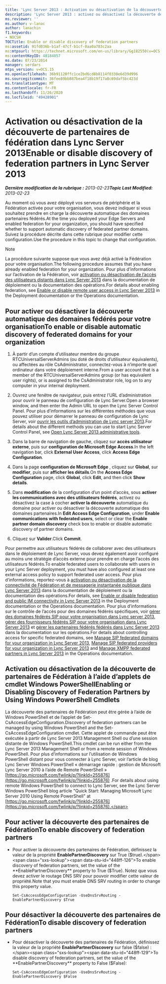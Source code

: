 ```yaml
---
title: 'Lync Server 2013 : Activation ou désactivation de la découverte de partenaires de fédération'
description: 'Lync Server 2013 : activez ou désactivez la découverte des partenaires de Fédération.'
ms.reviewer: ''
ms.author: v-lanac
author: lanachin
f1.keywords:
- NOCSH
TOCTitle: Enable or disable discovery of federation partners
ms:assetid: 91fd036b-b1af-47cf-b1cf-0aa0a783c2aa
ms:mtpsurl: https://technet.microsoft.com/en-us/library/Gg182550(v=OCS.15)
ms:contentKeyID: 48184857
ms.date: 07/23/2014
manager: serdars
mtps_version: v=OCS.15
ms.openlocfilehash: 36b91120ffc1ce2bd6cd8b8114f0330e6d39d996
ms.sourcegitcommit: 36fee89bb887bea4f18b19f17a8c69daf5bc423d
ms.translationtype: MT
ms.contentlocale: fr-FR
ms.lasthandoff: 11/26/2020
ms.locfileid: "49428901"
---
```

# <a name="enable-or-disable-discovery-of-federation-partners-in-lync-server-2013"></a><span data-ttu-id="448ff-103">Activation ou désactivation de la découverte de partenaires de fédération dans Lync Server 2013</span><span class="sxs-lookup"><span data-stu-id="448ff-103">Enable or disable discovery of federation partners in Lync Server 2013</span></span>

<div data-xmlns="http://www.w3.org/1999/xhtml">

<div class="topic" data-xmlns="http://www.w3.org/1999/xhtml" data-msxsl="urn:schemas-microsoft-com:xslt" data-cs="https://msdn.microsoft.com/">

<div data-asp="https://msdn2.microsoft.com/asp">



</div>

<div id="mainSection">

<div id="mainBody"><span data-ttu-id="448ff-104">

<span> </span></span><span class="sxs-lookup"><span data-stu-id="448ff-104">

<span> </span></span></span>

<span data-ttu-id="448ff-105">_**Dernière modification de la rubrique :** 2013-02-23_</span><span class="sxs-lookup"><span data-stu-id="448ff-105">_**Topic Last Modified:** 2013-02-23_</span></span>

<span data-ttu-id="448ff-106">Au moment où vous avez déployé vos serveurs de périphérie et la Fédération activée pour votre organisation, vous devez indiquer si vous souhaitez prendre en charge la découverte automatique des domaines partenaires fédérés.</span><span class="sxs-lookup"><span data-stu-id="448ff-106">At the time you deployed your Edge Servers and enabled federation for your organization, you should have specified whether to support automatic discovery of federated partner domains.</span></span> <span data-ttu-id="448ff-107">Suivez la procédure décrite dans cette rubrique pour modifier cette configuration.</span><span class="sxs-lookup"><span data-stu-id="448ff-107">Use the procedure in this topic to change that configuration.</span></span>

<div>


> [!NOTE]  
> <span data-ttu-id="448ff-108">La procédure suivante suppose que vous avez déjà activé la Fédération pour votre organisation.</span><span class="sxs-lookup"><span data-stu-id="448ff-108">The following procedure assumes that you have already enabled federation for your organization.</span></span> <span data-ttu-id="448ff-109">Pour plus d’informations sur l’activation de la Fédération, voir <A href="lync-server-2013-enable-or-disable-remote-user-access.md">activation ou désactivation de l’accès des utilisateurs distants dans Lync Server 2013</A> dans la documentation de déploiement ou la documentation des opérations.</span><span class="sxs-lookup"><span data-stu-id="448ff-109">For details about enabling federation, see <A href="lync-server-2013-enable-or-disable-remote-user-access.md">Enable or disable remote user access in Lync Server 2013</A> in the Deployment documentation or the Operations documentation.</span></span>



</div>

<div>

## <a name="to-enable-or-disable-automatic-discovery-of-federated-domains-for-your-organization"></a><span data-ttu-id="448ff-110">Pour activer ou désactiver la découverte automatique des domaines fédérés pour votre organisation</span><span class="sxs-lookup"><span data-stu-id="448ff-110">To enable or disable automatic discovery of federated domains for your organization</span></span>

1.  <span data-ttu-id="448ff-111">À partir d’un compte d’utilisateur membre du groupe RTCUniversalServerAdmins (ou doté de droits d’utilisateur équivalents), ou affectées au rôle CsAdministrator, connectez-vous à n’importe quel ordinateur dans votre déploiement interne.</span><span class="sxs-lookup"><span data-stu-id="448ff-111">From a user account that is a member of the RTCUniversalServerAdmins group (or has equivalent user rights), or is assigned to the CsAdministrator role, log on to any computer in your internal deployment.</span></span>

2.  <span data-ttu-id="448ff-112">Ouvrez une fenêtre de navigateur, puis entrez l’URL d’administration pour ouvrir le panneau de configuration de Lync Server.</span><span class="sxs-lookup"><span data-stu-id="448ff-112">Open a browser window, and then enter the Admin URL to open the Lync Server Control Panel.</span></span> <span data-ttu-id="448ff-113">Pour plus d’informations sur les différentes méthodes que vous pouvez utiliser pour démarrer le panneau de configuration de Lync Server, voir [ouvrir les outils d’administration de Lync server 2013](lync-server-2013-open-lync-server-administrative-tools.md).</span><span class="sxs-lookup"><span data-stu-id="448ff-113">For details about the different methods you can use to start Lync Server Control Panel, see [Open Lync Server 2013 administrative tools](lync-server-2013-open-lync-server-administrative-tools.md).</span></span>

3.  <span data-ttu-id="448ff-114">Dans la barre de navigation de gauche, cliquez sur **accès utilisateur externe**, puis sur **configuration de Microsoft Edge Access**.</span><span class="sxs-lookup"><span data-stu-id="448ff-114">In the left navigation bar, click **External User Access**, click **Access Edge Configuration**.</span></span>

4.  <span data-ttu-id="448ff-115">Dans la page **configuration de Microsoft Edge** , cliquez sur **Global**, sur **modifier**, puis sur **afficher les détails**.</span><span class="sxs-lookup"><span data-stu-id="448ff-115">On the **Access Edge Configuration** page, click **Global**, click **Edit**, and then click **Show details**.</span></span>

5.  <span data-ttu-id="448ff-116">Dans **modification** de la configuration d’un point d’accès, sous **activer les communications avec des utilisateurs fédérés**, activez ou désactivez la case à cocher **activer la découverte** automatique du domaine pour activer ou désactiver la découverte automatique des domaines partenaires.</span><span class="sxs-lookup"><span data-stu-id="448ff-116">In **Edit Access Edge Configuration**, under **Enable communications with federated users**, select or clear the **Enable partner domain discovery** check box to enable or disable automatic discovery of partner domains.</span></span>

6.  <span data-ttu-id="448ff-117">Cliquez sur **Valider**.</span><span class="sxs-lookup"><span data-stu-id="448ff-117">Click **Commit**.</span></span>

<span data-ttu-id="448ff-118">Pour permettre aux utilisateurs fédérés de collaborer avec des utilisateurs dans le déploiement de Lync Server, vous devez également avoir configuré au moins une stratégie d’accès externe pour prendre en charge l’accès des utilisateurs fédérés.</span><span class="sxs-lookup"><span data-stu-id="448ff-118">To enable federated users to collaborate with users in your Lync Server deployment, you must have also configured at least one external access policy to support federated user access.</span></span> <span data-ttu-id="448ff-119">Pour plus d’informations, reportez-vous à [activation ou désactivation de la connectivité de Fédération et de messagerie instantanée publique dans Lync Server 2013](lync-server-2013-enable-or-disable-federation-and-public-im-connectivity.md) dans la documentation de déploiement ou la documentation des opérations.</span><span class="sxs-lookup"><span data-stu-id="448ff-119">For details, see [Enable or disable federation and public IM connectivity in Lync Server 2013](lync-server-2013-enable-or-disable-federation-and-public-im-connectivity.md) in the Deployment documentation or the Operations documentation.</span></span> <span data-ttu-id="448ff-120">Pour plus d’informations sur le contrôle de l’accès pour des domaines fédérés spécifiques, voir [gérer des domaines fédérés SIP pour votre organisation dans Lync server 2013](lync-server-2013-manage-sip-federated-domains-for-your-organization.md), [gérer des fournisseurs fédérés SIP pour votre organisation dans Lync Server 2013](lync-server-2013-manage-sip-federated-providers-for-your-organization.md) et [gérer les partenaires fédérés fédérés dans Lync Server 2013](lync-server-2013-manage-xmpp-federated-partners-for-your-organization.md) dans la documentation sur les opérations.</span><span class="sxs-lookup"><span data-stu-id="448ff-120">For details about controlling access for specific federated domains, see [Manage SIP federated domains for your organization in Lync Server 2013](lync-server-2013-manage-sip-federated-domains-for-your-organization.md), [Manage SIP federated providers for your organization in Lync Server 2013](lync-server-2013-manage-sip-federated-providers-for-your-organization.md) and [Manage XMPP federated partners in Lync Server 2013](lync-server-2013-manage-xmpp-federated-partners-for-your-organization.md) in the Operations documentation.</span></span>

</div>

<div>

## <a name="enabling-or-disabling-discovery-of-federation-partners-by-using-windows-powershell-cmdlets"></a><span data-ttu-id="448ff-121">Activation ou désactivation de la découverte de partenaires de Fédération à l’aide d’applets de cmdlet Windows PowerShell</span><span class="sxs-lookup"><span data-stu-id="448ff-121">Enabling or Disabling Discovery of Federation Partners by Using Windows PowerShell Cmdlets</span></span>

<span data-ttu-id="448ff-122">La découverte des partenaires de Fédération peut être gérée à l’aide de Windows PowerShell et de l’applet de Set-CsAccessEdgeConfiguration.</span><span class="sxs-lookup"><span data-stu-id="448ff-122">Discovery of federation partners can be managed by using Windows PowerShell and the Set-CsAccessEdgeConfiguration cmdlet.</span></span> <span data-ttu-id="448ff-123">Cette applet de commande peut être exécutée à partir de Lync Server 2013 Management Shell ou d’une session distante de Windows PowerShell.</span><span class="sxs-lookup"><span data-stu-id="448ff-123">This cmdlet can be run either from the Lync Server 2013 Management Shell or from a remote session of Windows PowerShell.</span></span> <span data-ttu-id="448ff-124">Pour plus d’informations sur l’utilisation de Windows PowerShell distant pour vous connecter à Lync Server, voir l’article de blog Lync Server Windows PowerShell « démarrage rapide : gestion de Microsoft Lync Server 2010 à l’aide de Remote PowerShell » [https://go.microsoft.com/fwlink/p/?linkId=255876](https://go.microsoft.com/fwlink/p/?linkid=255876) .</span><span class="sxs-lookup"><span data-stu-id="448ff-124">For details about using remote Windows PowerShell to connect to Lync Server, see the Lync Server Windows PowerShell blog article "Quick Start: Managing Microsoft Lync Server 2010 Using Remote PowerShell" at [https://go.microsoft.com/fwlink/p/?linkId=255876](https://go.microsoft.com/fwlink/p/?linkid=255876).</span></span>

<div>

## <a name="to-enable-discovery-of-federation-partners"></a><span data-ttu-id="448ff-125">Pour activer la découverte des partenaires de Fédération</span><span class="sxs-lookup"><span data-stu-id="448ff-125">To enable discovery of federation partners</span></span>

  - <span data-ttu-id="448ff-126">Pour activer la découverte des partenaires de Fédération, définissez la valeur de la propriété **EnablePartnerDiscovery** sur True ($true).</span><span class="sxs-lookup"><span data-stu-id="448ff-126">To enable discovery of federation partners, set the value of the **EnablePartnerDiscovery** property to True ($True).</span></span> <span data-ttu-id="448ff-127">Notez que vous devez activer le routage DNS SRV pour pouvoir modifier cette valeur de propriété.</span><span class="sxs-lookup"><span data-stu-id="448ff-127">Note that you must enable DNS SRV routing in order to change this property value.</span></span>
    
        Set-CsAccessEdgeConfiguration -UseDnsSrvRouting -EnablePartnerDiscovery $True

</div>

<div>

## <a name="to-disable-discovery-of-federation-partners"></a><span data-ttu-id="448ff-128">Pour désactiver la découverte des partenaires de Fédération</span><span class="sxs-lookup"><span data-stu-id="448ff-128">To disable discovery of federation partners</span></span>

  - <span data-ttu-id="448ff-129">Pour désactiver la découverte des partenaires de Fédération, définissez la valeur de la propriété **EnablePartnerDiscovery** sur false ($false) :</span><span class="sxs-lookup"><span data-stu-id="448ff-129">To disable discovery of federation partners, set the value of the **EnablePartnerDiscovery** property to False ($False):</span></span>
    
        Set-CsAccessEdgeConfiguration -UseDnsSrvRouting -EnablePartnerDiscovery $False

<span data-ttu-id="448ff-130"></div>

</div>

</div>

<span> </span>

</div>

</div>

</span><span class="sxs-lookup"><span data-stu-id="448ff-130"></div>

</div>

</div>

<span> </span>

</div>

</div>

</span></span></div>

